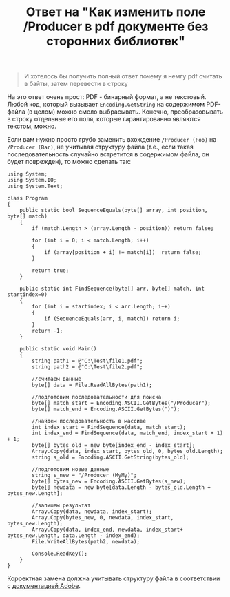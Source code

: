 ﻿---
title: "Ответ на \"Как изменить поле /Producer в pdf документе без сторонних библиотек\""
se.owner.user_id: 240512
se.owner.display_name: "MSDN.WhiteKnight"
se.owner.link: "https://ru.stackoverflow.com/users/240512/msdn-whiteknight"
se.answer_id: 1039794
se.question_id: 1037304
se.post_type: answer
se.is_accepted: True
---
<blockquote>
  <p>И хотелось бы получить полный ответ почему я немгу pdf считать в байты, затем перевести в строку </p>
</blockquote>

<p>На это ответ очень прост: PDF - бинарный формат, а не текстовый. Любой код, который вызывает <code>Encoding.GetString</code> на содержимом PDF-файла (в целом) можно смело выбрасывать. Конечно, преобразовывать в строку отдельные его поля, которые гарантированно являются текстом, можно.</p>

<p>Если вам нужно просто грубо заменить вхождение <code>/Producer (Foo)</code> на <code>/Producer (Bar)</code>, не учитывая структуру файла (т.е., если такая последовательность случайно встретится в содержимом файла, он будет поврежден), то можно сделать так:</p>

<pre><code>using System;
using System.IO;
using System.Text;

class Program
{
    public static bool SequenceEquals(byte[] array, int position, byte[] match)
    {
        if (match.Length &gt; (array.Length - position)) return false;

        for (int i = 0; i &lt; match.Length; i++)
        {
            if (array[position + i] != match[i])  return false;
        }

        return true;
    }

    public static int FindSequence(byte[] arr, byte[] match, int startindex=0)
    {
        for (int i = startindex; i &lt; arr.Length; i++)
        {
            if (SequenceEquals(arr, i, match)) return i;
        }
        return -1;
    }

    public static void Main()
    {        
        string path1 = @"C:\Test\file1.pdf";
        string path2 = @"C:\Test\file2.pdf";

        //считаем данные
        byte[] data = File.ReadAllBytes(path1);

        //подготовим последовательности для поиска
        byte[] match_start = Encoding.ASCII.GetBytes("/Producer");
        byte[] match_end = Encoding.ASCII.GetBytes(")");

        //найдем последовательность в массиве
        int index_start = FindSequence(data, match_start);           
        int index_end = FindSequence(data, match_end, index_start + 1) + 1;
        byte[] bytes_old = new byte[index_end - index_start];
        Array.Copy(data, index_start, bytes_old, 0, bytes_old.Length);
        string s_old = Encoding.ASCII.GetString(bytes_old);

        //подготовим новые данные
        string s_new = "/Producer (MyMy)";
        byte[] bytes_new = Encoding.ASCII.GetBytes(s_new);
        byte[] newdata = new byte[data.Length - bytes_old.Length + bytes_new.Length];

        //запишем результат
        Array.Copy(data, newdata, index_start);
        Array.Copy(bytes_new, 0, newdata, index_start, bytes_new.Length);
        Array.Copy(data, index_end, newdata, index_start+ bytes_new.Length, data.Length - index_end);
        File.WriteAllBytes(path2, newdata);

        Console.ReadKey();
    }
}
</code></pre>

<p>Корректная замена должна учитывать структуру файла в соответствии с <a href="https://www.adobe.com/content/dam/acom/en/devnet/pdf/pdf_reference_archive/PDFReference.pdf" rel="nofollow noreferrer">документацией Adobe</a>. </p>
